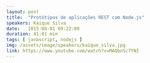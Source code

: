 ```yaml
---
layout: post
title:  "Protótipos de aplicações REST com Node.js"
speakers: Kaique Silva
date:   2015-04-01 09:22:00
duration: 41:01 min
tags: [ javascript, nodejs ]
img: /assets/image/speakers/kaique_silva.jpg
link: https://www.youtube.com/watch?v=MAQbnSc7YNI
---
```

